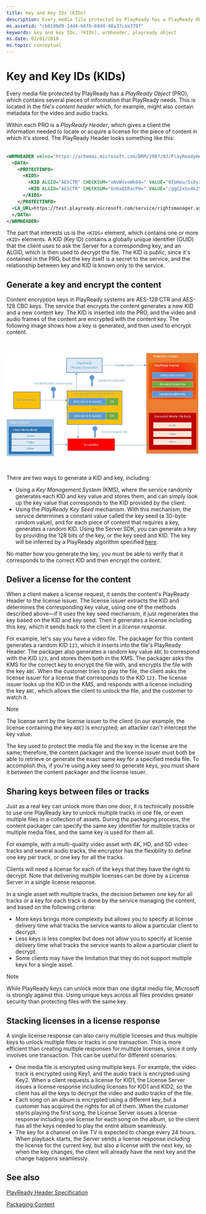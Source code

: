 ```yaml
---
title: Key and Key IDs (KIDs)
description: Every media file protected by PlayReady has a PlayReady Object, which contains several pieces of information that PlayReady needs.
ms.assetid: "cb010bd9-14d4-b6fb-60d4-48a37caa379f"
keywords: key and key IDs, (KIDs), wrmheader, playready object
ms.date: 02/01/2018
ms.topic: conceptual
---
```



# Key and Key IDs (KIDs)


Every media file protected by PlayReady has a *PlayReady Object* (PRO), which contains several pieces of information that PlayReady needs. This is located in the file's *content header* which, for example, might also contain metadata for the video and audio tracks.


Within each PRO is a *PlayReady Header*, which gives a client the information needed to locate or acquire a license for the piece of content in which it's stored. The PlayReady Header looks something like this:

```xml

<WRMHEADER xmlns="https://schemas.microsoft.com/DRM/2007/03/PlayReadyHeader" version="4.2.0.0">
  <DATA>
    <PROTECTINFO>
      <KIDS>
        <KID ALGID="AESCTR" CHECKSUM="xNvWVxoWk04=" VALUE="0IbHou/5s0yzM80yOkKEpQ=="></KID>
        <KID ALGID="AESCTR" CHECKSUM="GnKaQIRacPU=" VALUE="/qgG2xbs4k2SKCxx6bhWqw=="></KID>
      </KIDS>
    </PROTECTINFO>
  <LA_URL>https://test.playready.microsoft.com/service/rightsmanager.asmx</LA_URL>
  </DATA>
</WRMHEADER>
```


The part that interests us is the `<KIDS>` element, which contains one or more `<KID>` elements. A KID (Key ID) contains a globally unique identifier (GUID) that the client uses to ask the Server for a corresponding key, and an ALGID, which is then used to decrypt the file. The KID is public, since it's contained in the PRO, but the key itself is a secret to the service, and the relationship between key and KID is known only to the service.



## Generate a key and encrypt the content


Content encryption keys in PlayReady systems are AES-128 CTR and AES-128 CBC keys. The service that encrypts the content generates a new KID and a new content key. The KID is inserted into the PRO, and the video and audio frames of the content are encrypted with the content key. The following image shows how a key is generated, and then used to encrypt content.

&nbsp;

![PlayReady content encryption flow](../images/playready_encryption.jpg)

&nbsp;

There are two ways to generate a KID and key, including:

   *  Using a *Key Management System* (KMS), where the service randomly generates each KID and key value and stores them, and can simply look up the key value that corresponds to the KID provided by the client. <br/>
   *  Using the *PlayReady Key Seed* mechanism. With this mechanism, the service determines a constant value called the key seed (a 30-byte random value), and for each piece of content that requires a key, generates a random KID. Using the Server SDK, you can generate a key by providing the 128 bits of the key, or the key seed and KID. The key will be inferred by a PlayReady algorithm specified [here](../Specifications/playready-key-seed.md).


No matter how you generate the key, you must be able to verify that it corresponds to the correct KID and then encrypt the content.

<a id="ID4ENC"></a>



## Deliver a license for the content


When a client makes a license request, it sends the content's PlayReady Header to the license issuer. The license issuer extracts the KID and determines the corresponding key value, using one of the methods described above&mdash;if it uses the key seed mechanism, it just regenerates the key based on the KID and key seed. Then it generates a license including this key, which it sends back to the client in a *license response*.


For example, let's say you have a video file. The packager for this content generates a random KID `123`, which it inserts into the file's PlayReady Header. The packager also generates a random key value `ABC` to correspond with the KID `123`, and stores them both in the KMS. The packager asks the KMS for the correct key to encrypt the file with, and encrypts the file with the key `ABC`. When the customer tries to play the file, the client asks the license issuer for a license that corresponds to the KID `123`. The license issuer looks up the KID in the KMS, and responds with a license including the key `ABC`, which allows the client to unlock the file, and the customer to watch it.

> [!NOTE]
> The license sent by the license issuer to the client (in our example, the license containing the key `ABC`) is encrypted; an attacker can't intercept the key value.

The key used to protect the media file and the key in the license are the same; therefore, the content packager and the license issuer must both be able to retrieve or generate the exact same key for a specified media file. To accomplish this, if you're using a key seed to generate keys, you must share it between the content packager and the license issuer.

<a id="ID4E2D"></a>



## Sharing keys between files or tracks


Just as a real key can unlock more than one door, it is technically possible to use one PlayReady key to unlock multiple tracks in one file, or even multiple files in a collection of assets. During the packaging process, the content packager can specify the same key identifier for multiple tracks or multiple media files, and the same key is used for them all.

For example, with a multi-quality video asset with 4K, HD, and SD video tracks and several audio tracks, the encryptor has the flexibility to define one key per track, or one key for all the tracks.

Clients will need a license for each of the keys that they have the right to decrypt. Note that delivering multiple licenses can be done by a License Server in a single license response.

In a single asset with multiple tracks, the decision between one key for all tracks or a key for each track is done by the service managing the content, and based on the following criteria:
  * More keys brings more complexity but allows you to specify at license delivery time what tracks the service wants to allow a particular client to decrypt.
  * Less keys is less complex but does not allow you to specify at license delivery time what tracks the service wants to allow a particular client to decrypt.
  * Some clients may have the limitation that they do not support multiple keys for a single asset.

> [!NOTE]
> While PlayReady keys can unlock more than one digital media file, Microsoft is strongly against this. Using unique keys across all files provides greater security than protecting files with the same key.


<a id="ID4EEE"></a>



## Stacking licenses in a license response


A single license response can also carry multiple licenses and thus multiple keys to unlock multiple files or tracks in one transaction. This is more efficient than creating multiple responses for multiple licenses, since it only involves one transaction. This can be useful for different scenarios:

   *  One media file is encrypted using multiple keys. For example, the video track is encrypted using Key1, and the audio track is encrypted using Key2. When a client requests a license for KID1, the License Server issues a license response including licenses for KID1 and KID2, so the client has all the keys to decrypt the video and audio tracks of the file.
   *  Each song on an album is encrypted using a different key, but a customer has acquired the rights for all of them. When the customer starts playing the first song, the License Server issues a license response including one license for each song on the album, so the client has all the keys needed to play the entire album seamlessly.
   *  The key for a channel on live TV is expected to change every 24 hours. When playback starts, the Server sends a license response including the license for the current key, but also a license with the next key, so when the key changes, the client will already have the next key and the change happens seamlessly.


<a id="ID4E4E"></a>



## See also

 [PlayReady Header Specification](../Specifications/playready-header-specification.md)

 [Packaging Content](../Packaging/packaging-content.md)

